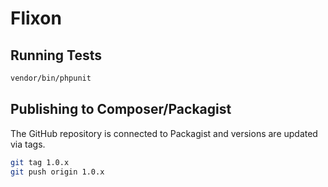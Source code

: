 # Flixon

## Running Tests

```bash
vendor/bin/phpunit
```

## Publishing to Composer/Packagist

The GitHub repository is connected to Packagist and versions are updated via tags.

```bash
git tag 1.0.x
git push origin 1.0.x
```